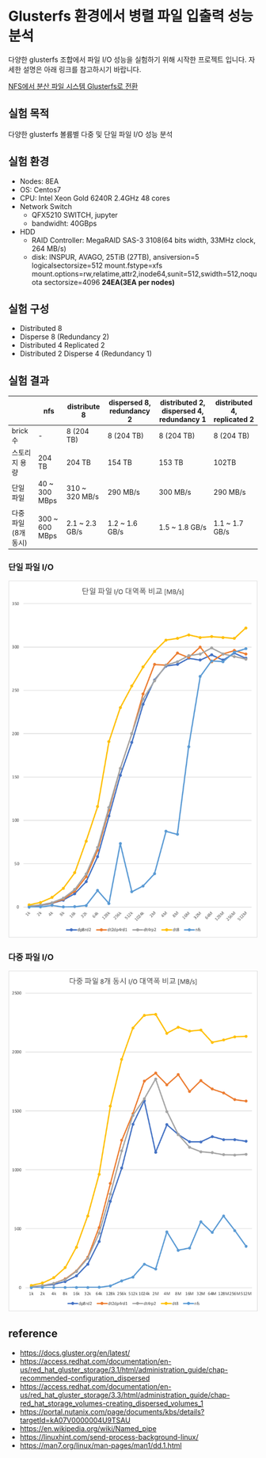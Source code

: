 # Glusterfs 환경에서 병렬 파일 입출력 성능 분석

다양한 glusterfs 조합에서 파일 I/O 성능을 실험하기 위해 시작한 프로젝트 입니다. 자세한 설명은 아래 링크를 참고하시기 바랍니다.

[NFS에서 분산 파일 시스템 Glusterfs로 전환](https://deagwon97.github.io/%EA%B8%B0%ED%83%80/2023/09/16/NFS%EC%97%90%EC%84%9C-%EB%B6%84%EC%82%B0-%ED%8C%8C%EC%9D%BC-%EC%8B%9C%EC%8A%A4%ED%85%9C-Glusterfs%EB%A1%9C-%EC%A0%84%ED%99%98.html)


## 실험 목적
다양한 glusterfs 볼륨별 다중 및 단일 파일 I/O 성능 분석

## 실험 환경
- Nodes: 8EA
- OS: Centos7
- CPU: Intel Xeon Gold 6240R 2.4GHz 48 cores
- Network Switch
    - QFX5210 SWITCH, jupyter
    - bandwidht: 40GBps
- HDD
    - RAID Controller: MegaRAID SAS-3 3108(64 bits width, 33MHz clock, 264 MB/s)
    - disk: INSPUR, AVAGO, 25TiB (27TB), ansiversion=5 logicalsectorsize=512 mount.fstype=xfs mount.options=rw,relatime,attr2,inode64,sunit=512,swidth=512,noquota sectorsize=4096 **24EA(3EA per nodes)**

## 실험 구성
- Distributed 8
- Disperse 8 (Redundancy 2)
- Distributed 4 Replicated 2
- Distributed 2 Disperse 4 (Redundancy 1)

## 실험 결과

|              | nfs            | distribute 8   | dispersed 8, redundancy 2 | distributed 2, dispersed 4, redundancy 1 | distributed 4, replicated 2 |
| ------------ | -------------- | -------------- | ------------------------- | ---------------------------------------- | --------------------------- |
| brick 수      | -     | 8 (204 TB)     | 8 (204 TB)                | 8 (204 TB)                               | 8 (204 TB)                  |
| 스토리지 용량      | 204 TB         | 204 TB         | 154 TB                    | 153 TB                                   | 102TB                       |
| 단일 파일        | 40 ~ 300 MBps  | 310 ~ 320 MB/s | 290 MB/s                  | 300 MB/s                                 | 290 MB/s                    |
| 다중 파일(8개 동시) | 300 ~ 600 MBps | 2.1 ~ 2.3 GB/s | 1.2 ~ 1.6 GB/s            | 1.5 ~ 1.8 GB/s                           | 1.1 ~ 1.7 GB/s              |

### 단일 파일 I/O
<img src="images/single-file.png"/>

### 다중 파일 I/O
<img src="images/multiple-file.png"/>


## reference
- https://docs.gluster.org/en/latest/
- https://access.redhat.com/documentation/en-us/red_hat_gluster_storage/3.1/html/administration_guide/chap-recommended-configuration_dispersed
- https://access.redhat.com/documentation/en-us/red_hat_gluster_storage/3.3/html/administration_guide/chap-red_hat_storage_volumes-creating_dispersed_volumes_1
- https://portal.nutanix.com/page/documents/kbs/details?targetId=kA07V0000004U9TSAU
- https://en.wikipedia.org/wiki/Named_pipe
- https://linuxhint.com/send-process-background-linux/
- https://man7.org/linux/man-pages/man1/dd.1.html
